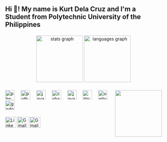 <h2 align="left">Hi 👋! My name is Kurt Dela Cruz and I'm a Student from Polytechnic University of the Philippines</h2>

###

<div align="center">
  <img src="https://github-readme-stats.vercel.app/api?username=kurtzeus22&hide_title=false&hide_rank=false&show_icons=true&include_all_commits=true&count_private=true&disable_animations=false&theme=dracula&locale=en&hide_border=false" height="150" alt="stats graph"  />
  <img src="https://github-readme-stats.vercel.app/api/top-langs?username=kurtzeus22&locale=en&hide_title=false&layout=compact&card_width=320&langs_count=5&theme=dracula&hide_border=false" height="150" alt="languages graph"  />
</div>

###

<img align="right" height="150" src="https://media.tenor.com/rZESqqz8vhcAAAAC/furret-walk-pokemon.gif"  />

###

<div align="left">
  <img src="https://cdn.jsdelivr.net/gh/devicons/devicon/icons/php/php-original.svg" height="30" alt="php logo"  />
  <img width="12" />
  <img src="https://cdn.jsdelivr.net/gh/devicons/devicon/icons/python/python-original.svg" height="30" alt="python logo"  />
  <img width="12" />
  <img src="https://cdn.jsdelivr.net/gh/devicons/devicon/icons/javascript/javascript-original.svg" height="30" alt="javascript logo"  />
  <img width="12" />
  <img src="https://cdn.jsdelivr.net/gh/devicons/devicon/icons/csharp/csharp-original.svg" height="30" alt="csharp logo"  />
  <img width="12" />
  <img src="https://cdn.jsdelivr.net/gh/devicons/devicon/icons/java/java-original-wordmark.svg" height="30" alt="java logo"  />
  <img width="12" />
  <img src="https://cdn.jsdelivr.net/gh/devicons/devicon/icons/mysql/mysql-original-wordmark.svg" height="30" alt="mysql logo"  />
  <img width="12" />
  <img src="https://cdn.jsdelivr.net/gh/devicons/devicon/icons/unity/unity-original.svg" color="yellow" height="30" alt="unity logo"  />
  <img width="12" />
  <img src="https://cdn.jsdelivr.net/gh/devicons/devicon/icons/godot/godot-original.svg" height="30" alt="godot logo"  />
</div>

###

<div align="left">
  
  <a href="https://www.linkedin.com/in/kurt-zeus-dela-cruz-459677259/"><img src="https://img.shields.io/badge/LinkedIn-0077B5?style=for-the-badge&logo=linkedin&logoColor=white" height="35" alt="LinkedIn logo"  /></a>
  <a href="mailto:kurtzeus06@gmail.com"><img src="https://img.shields.io/badge/Gmail-D14836?style=for-the-badge&logo=gmail&logoColor=white" height="35" alt="Gmail logo"  /></a>
  <a href="https://www.facebook.com/kurtzeus22/"><img src="https://img.shields.io/badge/Facebook-1877F2?style=for-the-badge&logo=facebook&logoColor=white" height="35" alt="Gmail logo"  /></a>
</div>

###

<br clear="both">

###

